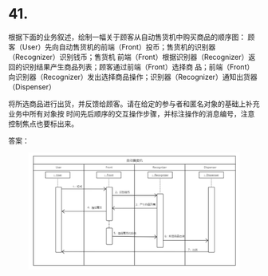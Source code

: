 # 41.

根据下面的业务叙述，绘制一幅关于顾客从自动售货机中购买商品的顺序图： 顾客（User）先向自动售货机的前端（Front）投币；售货机的识别器（Recognizer）识别钱币；售货机 前端（Front）根据识别器（Recognizer）返回的识别结果产生商品列表；顾客通过前端（Front）选择商 品；前端（Front）向识别器（Recognizer）发出选择商品操作；识别器（Recognizer）通知出货器（Dispenser）&#x20;

将所选商品进行出货，并反馈给顾客。请在给定的参与者和匿名对象的基础上补充业务中所有对象按 时间先后顺序的交互操作步骤，并标注操作的消息编号，注意控制焦点也要标出来。



答案：

<figure><img src="../.gitbook/assets/image (58).png" alt=""><figcaption></figcaption></figure>
